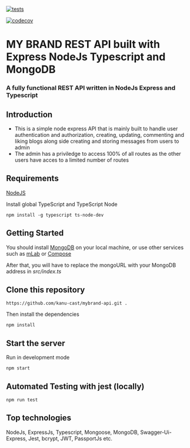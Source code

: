 [![tests](https://github.com/kanu-cast/mybrand-api/actions/workflows/tests.yml/badge.svg)](https://github.com/kanu-cast/mybrand-api/actions/workflows/tests.yml)

[![codecov](https://codecov.io/github/kanu-cast/mybrand-api/graph/badge.svg?token=DH83XJ7PBN)](https://codecov.io/github/kanu-cast/mybrand-api)

# MY BRAND REST API built with Express NodeJs Typescript and MongoDB

### A fully functional REST API written in NodeJs Express and Typescript

## Introduction

* This is a simple node express API that is mainly built to handle user authentication and authorization, creating, updating, commenting and  liking blogs along side creating and storing messages from users to admin
* The admin has a priviledge to access 100% of all routes as the other users have acces to a limited number of routes

## Requirements

[NodeJS](https://nodejs.org/en/)

Install global TypeScript and TypeScript Node

```
npm install -g typescript ts-node-dev
```

## Getting Started

You should install [MongoDB](https://docs.mongodb.com/manual/administration/install-community/) on your local machine, or use other services such as [mLab](https://mlab.com/) or [Compose](https://www.compose.com/compare/mongodb)

After that, you will have to replace the mongoURL with your MongoDB address in *src/index.ts*
 
## Clone this repository

```
https://github.com/kanu-cast/mybrand-api.git .
```

Then install the dependencies

```
npm install
```

## Start the server

Run in development mode

```
npm start
```

## Automated Testing with jest (locally)

```
npm run test
```

## Top technologies
NodeJs, ExpressJs, Typescript, Mongoose, MongoDB, Swagger-Ui-Express, Jest, bcrypt, JWT, PassportJs etc.
